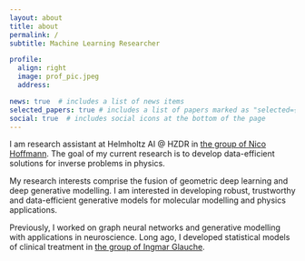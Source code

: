 ```yaml
---
layout: about
title: about
permalink: /
subtitle: Machine Learning Researcher

profile:
  align: right
  image: prof_pic.jpeg
  address: 

news: true  # includes a list of news items
selected_papers: true # includes a list of papers marked as "selected={true}"
social: true  # includes social icons at the bottom of the page
---
```


I am research assistant at Helmholtz AI @ HZDR in [the group of Nico Hoffmann](https://photon-ai-research.github.io). The goal of my current research is to develop data-efficient solutions for inverse problems in physics. 

My research interests comprise the fusion of geometric deep learning and deep generative modelling. I am interested in developing robust, trustworthy and data-efficient generative models for molecular modelling and physics applications. 

Previously, I worked on graph neural networks and generative modelling with applications in neuroscience. Long ago, I developed statistical models of clinical treatment in [the group of Ingmar Glauche](https://tu-dresden.de/med/mf/imb/forschung/arbeitsgruppen-am-imb/ag-glauche-theoretische-stammzellbiologie).
